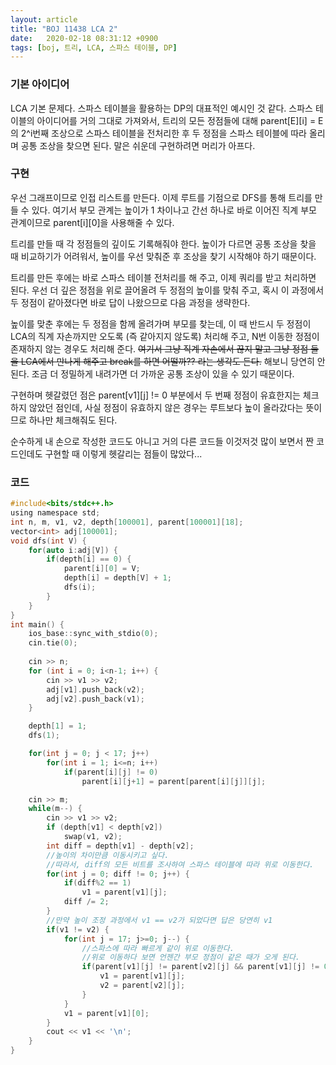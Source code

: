 ```yaml
---
layout: article
title: "BOJ 11438 LCA 2"
date:   2020-02-18 08:31:12 +0900
tags: [boj, 트리, LCA, 스파스 테이블, DP]
---
```


### 기본 아이디어
LCA 기본 문제다. 스파스 테이블을 활용하는 DP의 대표적인 예시인 것 같다. 스파스 테이블의 아이디어를 거의 그대로 가져와서, 트리의 모든 정점들에 대해 parent[E][i] = E의 2^i번째 조상으로 스파스 테이블을 전처리한 후 두 정점을 스파스 테이블에 따라 올리며 공통 조상을 찾으면 된다. 말은 쉬운데 구현하려면 머리가 아프다.

### 구현
우선 그래프이므로 인접 리스트를 만든다. 이제 루트를 기점으로 DFS를 통해 트리를 만들 수 있다. 여기서 부모 관계는 높이가 1 차이나고 간선 하나로 바로 이어진 직계 부모 관계이므로 parent[i][0]을 사용해줄 수 있다.

트리를 만들 때 각 정점들의 깊이도 기록해줘야 한다. 높이가 다르면 공통 조상을 찾을 때 비교하기가 어려워서, 높이를 우선 맞춰준 후 조상을 찾기 시작해야 하기 때문이다.

트리를 만든 후에는 바로 스파스 테이블 전처리를 해 주고, 이제 쿼리를 받고 처리하면 된다. 우선 더 깊은 정점을 위로 끌어올려 두 정점의 높이를 맞춰 주고, 혹시 이 과정에서 두 정점이 같아졌다면 바로 답이 나왔으므로 다음 과정을 생략한다.

높이를 맞춘 후에는 두 정점을 함께 올려가며 부모를 찾는데, 이 때 반드시 두 정점이 LCA의 직계 자손까지만 오도록 (즉 같아지지 않도록) 처리해 주고, N번 이동한 정점이 존재하지 않는 경우도 처리해 준다. ~~여기서 그냥 직계 자손에서 끊지 말고 그냥 정점 둘을 LCA에서 만나게 해주고 break를 하면 어떨까?? 라는 생각도 든다.~~ 해보니 당연히 안 된다. 조금 더 정밀하게 내려가면 더 가까운 공통 조상이 있을 수 있기 때문이다.

구현하며 헷갈렸던 점은 parent[v1][j] != 0 부분에서 두 번째 정점이 유효한지는 체크하지 않았던 점인데, 사실 정점이 유효하지 않은 경우는 루트보다 높이 올라갔다는 뜻이므로 하나만 체크해줘도 된다.

순수하게 내 손으로 작성한 코드도 아니고 거의 다른 코드들 이것저것 많이 보면서 짠 코드인데도 구현할 때 이렇게 헷갈리는 점들이 많았다...

### 코드
~~~c
#include<bits/stdc++.h>
using namespace std;
int n, m, v1, v2, depth[100001], parent[100001][18];
vector<int> adj[100001];
void dfs(int V) {
    for(auto i:adj[V]) {
        if(depth[i] == 0) {
            parent[i][0] = V;
            depth[i] = depth[V] + 1;
            dfs(i);
        }
    }
}
int main() {
    ios_base::sync_with_stdio(0);
    cin.tie(0);
    
    cin >> n;
    for (int i = 0; i<n-1; i++) {
        cin >> v1 >> v2;
        adj[v1].push_back(v2);
        adj[v2].push_back(v1);
    }

    depth[1] = 1;
    dfs(1);

    for(int j = 0; j < 17; j++)
        for(int i = 1; i<=n; i++)
            if(parent[i][j] != 0)
                parent[i][j+1] = parent[parent[i][j]][j];

    cin >> m;
    while(m--) {
        cin >> v1 >> v2;
        if (depth[v1] < depth[v2])
            swap(v1, v2);
        int diff = depth[v1] - depth[v2];
        //높이의 차이만큼 이동시키고 싶다.
        //따라서, diff의 모든 비트를 조사하여 스파스 테이블에 따라 위로 이동한다.
        for(int j = 0; diff != 0; j++) {
            if(diff%2 == 1)
                v1 = parent[v1][j];
            diff /= 2;
        }
        //만약 높이 조정 과정에서 v1 == v2가 되었다면 답은 당연히 v1
        if(v1 != v2) {
            for(int j = 17; j>=0; j--) {
                //스파스에 따라 빠르게 같이 위로 이동한다.
                //위로 이동하다 보면 언젠간 부모 정점이 같은 때가 오게 된다.
                if(parent[v1][j] != parent[v2][j] && parent[v1][j] != 0) {
                    v1 = parent[v1][j];
                    v2 = parent[v2][j];
                }
            }
            v1 = parent[v1][0];
        }
        cout << v1 << '\n';
    }
}
~~~

